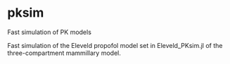 # pksim
Fast simulation of PK models

Fast simulation of the Eleveld propofol model set in Eleveld_PKsim.jl of the three-compartment mammillary model.
